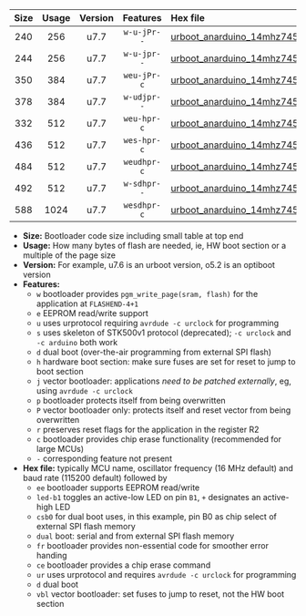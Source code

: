 |Size|Usage|Version|Features|Hex file|
|:-:|:-:|:-:|:-:|:--|
|240|256|u7.7|`w-u-jPr--`|[urboot_anarduino_14mhz7456_460800bps_led+b1_ur_vbl.hex](https://raw.githubusercontent.com/stefanrueger/urboot.hex/main/boards/anarduino/fcpu_14mhz7456/460800_bps/urboot_anarduino_14mhz7456_460800bps_led+b1_ur_vbl.hex)|
|244|256|u7.7|`w-u-jpr--`|[urboot_anarduino_14mhz7456_460800bps_led+b1_fr_ur_vbl.hex](https://raw.githubusercontent.com/stefanrueger/urboot.hex/main/boards/anarduino/fcpu_14mhz7456/460800_bps/urboot_anarduino_14mhz7456_460800bps_led+b1_fr_ur_vbl.hex)|
|350|384|u7.7|`weu-jPr-c`|[urboot_anarduino_14mhz7456_460800bps_ee_led+b1_fr_ce_ur_vbl.hex](https://raw.githubusercontent.com/stefanrueger/urboot.hex/main/boards/anarduino/fcpu_14mhz7456/460800_bps/urboot_anarduino_14mhz7456_460800bps_ee_led+b1_fr_ce_ur_vbl.hex)|
|378|384|u7.7|`w-udjpr--`|[urboot_anarduino_14mhz7456_460800bps_led+b1_csd5_dual_ur_vbl.hex](https://raw.githubusercontent.com/stefanrueger/urboot.hex/main/boards/anarduino/fcpu_14mhz7456/460800_bps/urboot_anarduino_14mhz7456_460800bps_led+b1_csd5_dual_ur_vbl.hex)|
|332|512|u7.7|`weu-hpr-c`|[urboot_anarduino_14mhz7456_460800bps_ee_led+b1_fr_ce_ur.hex](https://raw.githubusercontent.com/stefanrueger/urboot.hex/main/boards/anarduino/fcpu_14mhz7456/460800_bps/urboot_anarduino_14mhz7456_460800bps_ee_led+b1_fr_ce_ur.hex)|
|436|512|u7.7|`wes-hpr-c`|[urboot_anarduino_14mhz7456_460800bps_ee_led+b1_fr_ce.hex](https://raw.githubusercontent.com/stefanrueger/urboot.hex/main/boards/anarduino/fcpu_14mhz7456/460800_bps/urboot_anarduino_14mhz7456_460800bps_ee_led+b1_fr_ce.hex)|
|484|512|u7.7|`weudhpr-c`|[urboot_anarduino_14mhz7456_460800bps_ee_led+b1_csd5_dual_fr_ce_ur.hex](https://raw.githubusercontent.com/stefanrueger/urboot.hex/main/boards/anarduino/fcpu_14mhz7456/460800_bps/urboot_anarduino_14mhz7456_460800bps_ee_led+b1_csd5_dual_fr_ce_ur.hex)|
|492|512|u7.7|`w-sdhpr--`|[urboot_anarduino_14mhz7456_460800bps_led+b1_csd5_dual_fr.hex](https://raw.githubusercontent.com/stefanrueger/urboot.hex/main/boards/anarduino/fcpu_14mhz7456/460800_bps/urboot_anarduino_14mhz7456_460800bps_led+b1_csd5_dual_fr.hex)|
|588|1024|u7.7|`wesdhpr-c`|[urboot_anarduino_14mhz7456_460800bps_ee_led+b1_csd5_dual_fr_ce.hex](https://raw.githubusercontent.com/stefanrueger/urboot.hex/main/boards/anarduino/fcpu_14mhz7456/460800_bps/urboot_anarduino_14mhz7456_460800bps_ee_led+b1_csd5_dual_fr_ce.hex)|

- **Size:** Bootloader code size including small table at top end
- **Usage:** How many bytes of flash are needed, ie, HW boot section or a multiple of the page size
- **Version:** For example, u7.6 is an urboot version, o5.2 is an optiboot version
- **Features:**
  + `w` bootloader provides `pgm_write_page(sram, flash)` for the application at `FLASHEND-4+1`
  + `e` EEPROM read/write support
  + `u` uses urprotocol requiring `avrdude -c urclock` for programming
  + `s` uses skeleton of STK500v1 protocol (deprecated); `-c urclock` and `-c arduino` both work
  + `d` dual boot (over-the-air programming from external SPI flash)
  + `h` hardware boot section: make sure fuses are set for reset to jump to boot section
  + `j` vector bootloader: applications *need to be patched externally*, eg, using `avrdude -c urclock`
  + `p` bootloader protects itself from being overwritten
  + `P` vector bootloader only: protects itself and reset vector from being overwritten
  + `r` preserves reset flags for the application in the register R2
  + `c` bootloader provides chip erase functionality (recommended for large MCUs)
  + `-` corresponding feature not present
- **Hex file:** typically MCU name, oscillator frequency (16 MHz default) and baud rate (115200 default) followed by
  + `ee` bootloader supports EEPROM read/write
  + `led-b1` toggles an active-low LED on pin `B1`, `+` designates an active-high LED
  + `csb0` for dual boot uses, in this example, pin B0 as chip select of external SPI flash memory
  + `dual` boot: serial and from external SPI flash memory
  + `fr` bootloader provides non-essential code for smoother error handing
  + `ce` bootloader provides a chip erase command
  + `ur` uses urprotocol and requires `avrdude -c urclock` for programming
  + `d` dual boot
  + `vbl` vector bootloader: set fuses to jump to reset, not the HW boot section
